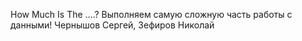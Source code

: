 How Much Is The ....?
Выполняем самую сложную часть работы с данными!
Чернышов Сергей, Зефиров Николай

